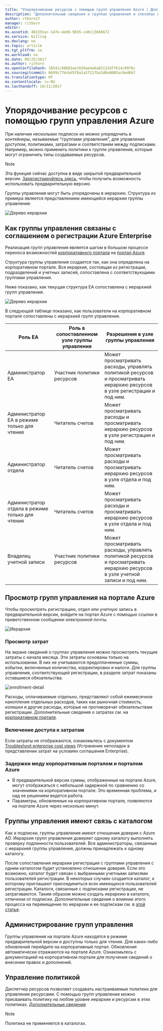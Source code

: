 ```yaml
---
title: "Упорядочивание ресурсов с помощью групп управления Azure | Документация Майкрософт"
description: "Дополнительные сведения о группах управления и способах их использования."
author: rthorn17
manager: rithorn
editor: 
ms.assetid: 482191ac-147e-4eb6-9655-c40c13846672
ms.service: billing
ms.devlang: na
ms.topic: article
ms.tgt_pltfrm: na
ms.workload: na
ms.date: 09/25/2017
ms.author: rithorn
ms.openlocfilehash: 18541c68b02ae1b59ae4a6a85122dff614c9978c
ms.sourcegitcommit: 6699c77dcbd5f8a1a2f21fba3d0a0005ac9ed6b7
ms.translationtype: HT
ms.contentlocale: ru-RU
ms.lasthandoff: 10/11/2017
---
```

# <a name="organize-your-resources-with-azure-management-groups"></a>Упорядочивание ресурсов с помощью групп управления Azure 

При наличии нескольких подписок их можно упорядочить в контейнеры, называемые "группами управления", для управления доступом, политиками, затратами и соответствием между подписками. Например, можно применить политики к группе управления, которые могут ограничить типы создаваемых ресурсов.

> [!Note]
> Эта функция сейчас доступна в виде закрытой предварительной версии. [Зарегистрируйтесь здесь](https://aka.ms/MGPreviewSignup), чтобы получить возможность использовать предварительную версию.   
 


Группы управления могут быть упорядочены в иерархию. Структура из примера является представлением имеющейся иерархии группы управления:


![Дерево иерархии](media/billing-enterprise-mgmt-groups/tree.png)



## <a name="how-management-groups-are-related-to-your-azure-enterprise-enrollment"></a>Как группы управления связаны с соглашением о регистрации Azure Enterprise

Реализация групп управления является шагом в большом процессе переноса возможностей [корпоративного портала](https://ea.azure.com) на [портал Azure](https://portal.azure.com).

Структура группы управления создается так, как она определена на корпоративном портале. Вся иерархия, состоящая из регистрации, подразделений и учетных записей, сопоставлена с соответствующими группами управления. 

Ниже показано, как текущая структура EA сопоставлена с иерархией групп управления. 

![Дерево иерархии](media/billing-enterprise-mgmt-groups/tree2.png)

В следующей таблице показано, как пользователи на корпоративном портале сопоставлены с иерархией групп управления.

|    Роль EA                                       |    Роль в сопоставленном узле группы управления    |    Разрешения в узле группы управления                                                          |
|--------------------------------------------------|--------------------------------------------------|----------------------------------------------------------------------------------------------------|
|    Администратор EA                              |    Участник политики ресурсов                   |    Может просматривать расходы, управлять политикой ресурсов и просматривать иерархию ресурсов в узле регистрации и под ним.    |
|    Администратор EA в режиме только для чтения            |    Читатель счетов                                |    Может просматривать расходы и просматривать иерархию ресурсов в узле регистрации и под ним.                              |
|    Администратор отдела                      |    Читатель счетов                                |    Может просматривать расходы и просматривать иерархию ресурсов в узле отдела и под ним.                                 |
|    Администратор отдела в режиме только для чтения    |    Читатель счетов                                |    Может просматривать расходы и просматривать иерархию ресурсов в узле отдела и под ним.                                 |
|    Владелец учетной записи                                 |    Участник политики ресурсов                   |    Может просматривать расходы, управлять политикой ресурсов и просматривать иерархию ресурсов в узле учетной записи и под ним.       |




## <a name="view-management-groups-in-the-azure-portal"></a>Просмотр групп управления на портале Azure

Чтобы просмотреть регистрацию, отдел или учетную запись в предварительной версии, войдите на портал Azure с помощью ссылки в приветственном сообщении электронной почты.   

![Иерархия](media/billing-enterprise-mgmt-groups/hierarchy.png)

### <a name="viewing-costs"></a>Просмотр затрат 
На экране сведений о группах управления можно просмотреть текущие затраты с начала месяца. Эти затраты основаны только на использовании. В них не учитываются предоплаченные суммы, избытки, включенные количества, корректировки и налоги. Для группы управления, соответствующей регистрации, в разделе затрат показаны оставшиеся обязательства.  

![enrollment-detail](media/billing-enterprise-mgmt-groups/enrollment.png)

 Расходы, оплачиваемые отдельно, представляют собой ежемесячное накопление отдельных расходов, таких как рыночная стоимость, излишки и другие расходы, которые не противоречат обязательствам регистрации.  Дополнительные сведения о затратах см. на [корпоративном портале](https://ea.azure.com). 

### <a name="enabling-access-to-costs"></a>Включение доступа к затратам
Если затраты не отображаются, ознакомьтесь с документом [Troubleshoot enterprise cost views](https://aka.ms/enableazurecosts) (Устранение неполадок в представлении затрат на условиях соглашения Enterprise).  

### <a name="delays-between-the-enterprise-portal-and-azure-portal"></a>Задержки меду корпоративным порталом и порталом Azure 
* В предварительной версии суммы, отображенные на портале Azure, могут отображаться с небольшой задержкой по сравнению со значениями на корпоративном портале. Это временная проблема, и над ее решением ведется работа.
* Параметры, обновленные на корпоративном портале, появляются на портале Azure через несколько минут. 

## <a name="management-groups-have-a-relationship-with-your-directory"></a>Группы управления имеют связь с каталогом   
Как и подписки, группы управления имеют отношения доверия с Azure AD. Иерархия групп управления доверяет одному каталогу выполнять проверку подлинности пользователей. Все администраторы, связанные с иерархией группы управления, должны принадлежать к одному каталогу. 

После сопоставления иерархии регистрации с группами управления с одним каталогом будет установлено отношение доверия. Если это возможно, каталог будет связан с выбранными учетными записями пользователей регистрации. В некоторых случаях создается каталог, к которому приглашают присоединиться всех имеющихся пользователей регистрации. Каталоги, связанные с подписками регистрации, не затрагиваются. Таким образом можно создать иерархию в каталоге, отличном от подписки. Дополнительные сведения о влиянии этого процесса на перемещение по иерархии и ее подпискам см. в [этой статье](billing-enterprise-mgmt-grp-find.md).

## <a name="administering-your-management-groups"></a>Администрирование групп управления
Группы управления на портале Azure находятся в режиме предварительной версии и доступны только для чтения. Для каких-либо обновлений перейдите на корпоративный портал. Обновления автоматически отражаются на портале Azure. Ознакомьтесь с документацией на корпоративном портале для получения сведений о внесении правок и дополнений.   

## <a name="policy-management"></a>Управление политикой
Диспетчер ресурсов позволяет создавать настраиваемые политики для управления ресурсами. С помощью групп управления можно присваивать политику на любом уровне иерархии и ресурсам в этих политиках.  [Дополнительные сведения](https://go.microsoft.com/fwlink/?linkid=858942)

> [!Note]
> Политика не применяется в каталогах. 


